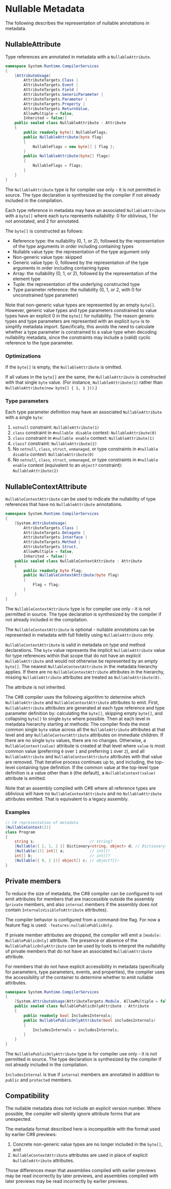 Nullable Metadata
=========
The following describes the representation of nullable annotations in metadata.

## NullableAttribute
Type references are annotated in metadata with a `NullableAttribute`.

```C#
namespace System.Runtime.CompilerServices
{
    [AttributeUsage(
        AttributeTargets.Class |
        AttributeTargets.Event |
        AttributeTargets.Field |
        AttributeTargets.GenericParameter |
        AttributeTargets.Parameter |
        AttributeTargets.Property |
        AttributeTargets.ReturnValue,
        AllowMultiple = false,
        Inherited = false)]
    public sealed class NullableAttribute : Attribute
    {
        public readonly byte[] NullableFlags;
        public NullableAttribute(byte flag)
        {
            NullableFlags = new byte[] { flag };
        }
        public NullableAttribute(byte[] flags)
        {
            NullableFlags = flags;
        }
    }
}
```

The `NullableAttribute` type is for compiler use only - it is not permitted in source.
The type declaration is synthesized by the compiler if not already included in the compilation.

Each type reference in metadata may have an associated `NullableAttribute` with a `byte[]` where each `byte`
represents nullability: 0 for oblivious, 1 for not annotated, and 2 for annotated.

The `byte[]` is constructed as follows:
- Reference type: the nullability (0, 1, or 2), followed by the representation of the type arguments in order including containing types
- Nullable value type: the representation of the type argument only
- Non-generic value type: skipped
- Generic value type: 0, followed by the representation of the type arguments in order including containing types
- Array: the nullability (0, 1, or 2), followed by the representation of the element type
- Tuple: the representation of the underlying constructed type
- Type parameter reference: the nullability (0, 1, or 2, with 0 for unconstrained type parameter)

Note that non-generic value types are represented by an empty `byte[]`.
However, generic value types and type parameters constrained to value types have an explicit 0 in the `byte[]` for nullability.
The reason generic types and type parameters are represented with an explicit `byte` is to simplify metadata import.
Specifically, this avoids the need to calculate whether a type parameter is constrained to a value type when
decoding nullability metadata, since the constraints may include a (valid) cyclic reference to the type parameter.

### Optimizations

If the `byte[]` is empty, the `NullableAttribute` is omitted.

If all values in the `byte[]` are the same, the `NullableAttribute` is constructed with that single `byte` value. (For instance, `NullableAttribute(1)` rather than `NullableAttribute(new byte[] { 1, 1 }))`.)

### Type parameters
Each type parameter definition may have an associated `NullableAttribute` with a single `byte`:

1. `notnull` constraint: `NullableAttribute(1)`
2. `class` constraint in `#nullable disable` context: `NullableAttribute(0)`
3. `class` constraint in `#nullable enable` context: `NullableAttribute(1)`
4. `class?` constraint: `NullableAttribute(2)`
5. No `notnull`, `class`, `struct`, `unmanaged`, or type constraints in `#nullable disable` context: `NullableAttribute(0)`
6. No `notnull`, `class`, `struct`, `unmanaged`, or type constraints in `#nullable enable` context
(equivalent to an `object?` constraint): `NullableAttribute(2)`

## NullableContextAttribute
`NullableContextAttribute` can be used to indicate the nullability of type references that have no `NullableAttribute` annotations.

```C#
namespace System.Runtime.CompilerServices
{
    [System.AttributeUsage(
        AttributeTargets.Class |
        AttributeTargets.Delegate |
        AttributeTargets.Interface |
        AttributeTargets.Method |
        AttributeTargets.Struct,
        AllowMultiple = false,
        Inherited = false)]
    public sealed class NullableContextAttribute : Attribute
    {
        public readonly byte Flag;
        public NullableContextAttribute(byte flag)
        {
            Flag = flag;
        }
    }
}
```

The `NullableContextAttribute` type is for compiler use only - it is not permitted in source.
The type declaration is synthesized by the compiler if not already included in the compilation.

The `NullableContextAttribute` is optional - nullable annotations can be represented in metadata with full fidelity using `NullableAttribute` only.

`NullableContextAttribute` is valid in metadata on type and method declarations.
The `byte` value represents the implicit `NullableAttribute` value for type references within that scope
that do not have an explicit `NullableAttribute` and would not otherwise be represented by an empty `byte[]`.
The nearest `NullableContextAttribute` in the metadata hierarchy applies.
If there are no `NullableContextAttribute` attributes in the hierarchy,
missing `NullableAttribute` attributes are treated as `NullableAttribute(0)`.

The attribute is not inherited.

The C#8 compiler uses the following algorithm to determine which `NullableAttribute` and
`NullableContextAttribute` attributes to emit.
First, `NullableAttribute` attributes are generated at each type reference and type parameter definition by:
calculating the `byte[]`, skipping empty `byte[]`, and collapsing `byte[]` to single `byte` where possible.
Then at each level in metadata hierarchy starting at methods:
The compiler finds the most common single `byte` value across all the `NullableAttribute` attributes at that level
and any `NullableContextAttribute` attributes on immediate children.
If there are no single `byte` values, there are no changes.
Otherwise, a `NullableContext(value)` attribute is created at that level where `value` is most common
value (preferring `0` over `1` and preferring `1` over `2`), and all `NullableAttribute` and `NullableContextAttribute` attributes with that value are removed.
That iterative process continues up to, and including, the top-level containing type definition.
If the common value at the top-level type definition is a value other than `0` (the default),
a `NullableContext(value)` attribute is emitted.

Note that an assembly compiled with C#8 where all reference types are oblivious will have no
`NullableContextAttribute` and no `NullableAttribute` attributes emitted.
That is equivalent to a legacy assembly.

### Examples
```C#
// C# representation of metadata
[NullableContext(2)]
class Program
{
    string s;                        // string?
    [Nullable({ 2, 1, 2 }] Dictionary<string, object> d; // Dictionary<string!, object?>?
    [Nullable(1)] int[] a;           // int[]!
    int[] b;                         // int[]?
    [Nullable({ 0, 2 })] object[] c; // object?[]~
}
```

## Private members

To reduce the size of metadata, the C#8 compiler can be configured to not emit attributes
for members that are inaccessible outside the assembly (`private` members, and also `internal` members
if the assembly does not contain `InternalsVisibleToAttribute` attributes).

The compiler behavior is configured from a command-line flag.
For now a feature flag is used: `-features:nullablePublicOnly`.

If private member attributes are dropped, the compiler will emit a `[module: NullablePublicOnly]` attribute.
The presence or absence of the `NullablePublicOnlyAttribute` can be used by tools to interpret
the nullability of private members that do not have an associated `NullableAttribute` attribute.

For members that do not have explicit accessibility in metadata
(specifically for parameters, type parameters, events, and properties),
the compiler uses the accessibility of the container to determine whether to emit nullable attributes. 

```C#
namespace System.Runtime.CompilerServices
{
    [System.AttributeUsage(AttributeTargets.Module, AllowMultiple = false)]
    public sealed class NullablePublicOnlyAttribute : Attribute
    {
        public readonly bool IncludesInternals;
        public NullablePublicOnlyAttribute(bool includesInternals)
        {
            IncludesInternals = includesInternals;
        }
    }
}
```

The `NullablePublicOnlyAttribute` type is for compiler use only - it is not permitted in source.
The type declaration is synthesized by the compiler if not already included in the compilation.

`IncludesInternal` is true if `internal` members are annotated in addition to `public` and `protected` members.

## Compatibility

The nullable metadata does not include an explicit version number.
Where possible, the compiler will silently ignore attribute forms that are unexpected.

The metadata format described here is incompatible with the format used by earlier C#8 previews:
1. Concrete non-generic value types are no longer included in the `byte[]`, and
2. `NullableContextAttribute` attributes are used in place of explicit `NullableAttribute` attributes.

Those differences mean that assemblies compiled with earlier previews may be read incorrectly by later previews,
and assemblies compiled with later previews may be read incorrectly by earlier previews.
